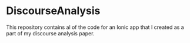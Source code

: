 # DiscourseAnalysis
This repository contains al of the code for an Ionic app that I created as a part of my discourse analysis paper.

